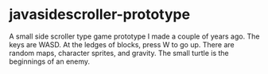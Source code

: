 # javasidescroller-prototype

A small side scroller type game prototype I made a couple of years ago. The keys are WASD. At the ledges of blocks, press W to go up. There are random maps, character sprites, and gravity. The small turtle is the beginnings of an enemy.
